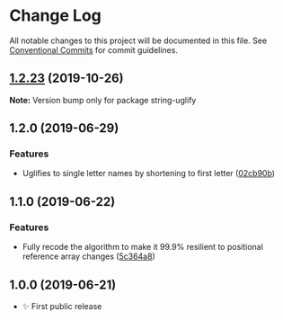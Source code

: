 # Change Log

All notable changes to this project will be documented in this file.
See [Conventional Commits](https://conventionalcommits.org) for commit guidelines.

## [1.2.23](https://gitlab.com/codsen/codsen/compare/string-uglify@1.2.22...string-uglify@1.2.23) (2019-10-26)

**Note:** Version bump only for package string-uglify





## 1.2.0 (2019-06-29)

### Features

- Uglifies to single letter names by shortening to first letter ([02cb90b](https://gitlab.com/codsen/codsen/commit/02cb90b))

## 1.1.0 (2019-06-22)

### Features

- Fully recode the algorithm to make it 99.9% resilient to positional reference array changes ([5c364a8](https://gitlab.com/codsen/codsen/commit/5c364a8))

## 1.0.0 (2019-06-21)

- ✨ First public release
